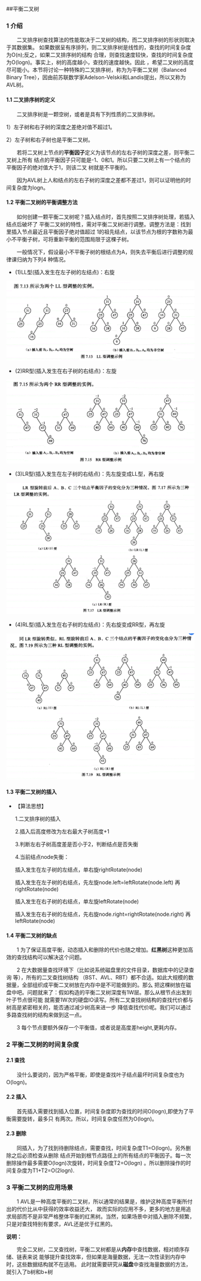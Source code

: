 ##平衡二叉树
### 1 介绍
&emsp;&emsp;二叉排序树查找算法的性能取决于二叉树的结构，而二叉排序树的形状则取决于其数据集。
如果数据呈有序排列，则二叉排序树是线性的，查找的时间复杂度为O(n);反之，如果二叉排序树的结构
合理，则查找速度较快，查找的时间复杂度为O(logn)。事实上，树的高度越小，查找的速度越快。因此
，希望二叉树的高度尽可能小。本节将讨论一种特殊的二叉排序树，称为为平衡二叉树（Balanced Binary 
Tree），因由前苏联数学家Adelson-Velskii和Landis提出，所以又称为AVL树。

#### 1.1 二叉排序树的定义
&emsp;&emsp;二叉排序树是一颗空树，或者是具有下列性质的二叉排序树。

1）左子树和右子树的深度之差绝对值不超过1。

2）左子树和右子树也是平衡二叉树。

&emsp;&emsp;若将二叉树上节点的**平衡因子**定义为该节点的左右子树的深度之差，则平衡二叉树上所有
结点的平衡因子只可能是-1、0和1。所以只要二叉树上有一个结点的平衡因子的绝对值大于1，则该二叉
树就是不平衡的。

&emsp;&emsp;因为AVL树上人和结点的左右子树的深度之差都不差过1，则可以证明他的时间复杂度为logn。

#### 1.2 平衡二叉树的平衡调整方法
&emsp;&emsp;如何创建一颗平衡二叉树呢？插入结点时，首先按照二叉排序树处理，若插入结点后破坏了
平衡二叉树的特性，需对平衡二叉树进行调整。调整方法是：找到里插入节点最近且平衡因子绝对值超过
1的祖先结点，以该节点为根的字数称为最小不平衡子树，可将重新平衡的范围局限于这棵子树。

&emsp;&emsp;一般情况下，假设最小不平衡子树的根结点为A，则失去平衡后进行调整的规律课归纳为下列4
种情况。

 - (1)LL型(插入发生在左子树的左结点)：右旋
 
  ![Image text](https://github.com/hhtqaq/data-structure/raw/master/myAvlTree/img-file/ll.png)
 - (2)RR型(插入发生在右子树的右结点)：左旋
 
  ![Image text](https://github.com/hhtqaq/data-structure/raw/master/myAvlTree/img-file/rr.png)
 - (3)LR型(插入发生在左子树的右结点)：先左旋变成LL型，再右旋
 
  ![Image text](https://github.com/hhtqaq/data-structure/raw/master/myAvlTree/img-file/lr.png)
 - (4)RL型(插入发生在右子树的左结点)：先右旋变成RR型，再左旋
 
  ![Image text](https://github.com/hhtqaq/data-structure/raw/master/myAvlTree/img-file/rl.png)
  
#### 1.3 平衡二叉树的插入

   - 【算法思想】
   
     1.二叉排序树的插入
    
     2.插入后高度修改为左右最大子树高度+1
     
     3.判断左右子树高度差是否小于2，判断结点是否失衡
     
     4.当前结点node失衡：
     
     插入发生在左子树的左结点，单右旋rightRotate(node)
      
     插入发生在左子树的右结点，先左旋node.left=leftRotate(node.left) 再rightRotate(node)
    
     插入发生在右子树的右结点，单左旋leftRotate(node)
    
     插入发生在右子树的左结点，先右旋node.right=rightRotate(node.right) 再leftRotate(node)

#### 1.4 平衡二叉树的缺点

&emsp;&emsp;1 为了保证高度平衡，动态插入和删除的代价也随之增加。**红黑树**这种更加高效的查找结构可以解决这个问题。

&emsp;&emsp;2 在大数据量查找环境下（比如说系统磁盘里的文件目录，数据库中的记录查询 等），所有的二叉查找树结构
（BST、AVL、RBT）都不合适。如此大规模的数据量，全部组织成平衡二叉树放在内存中是不可能做到的。那么
把这棵树放在磁盘中吧。问题就来了：假如构造的平衡二叉树深度有1W层。那么从根节点出发到叶子节点很可能
就需要1W次的硬盘IO读写。所有二叉查找树结构的查找代价都与树高是紧密相关的，能否通过减少树高来进一步
降低查找代价呢。我们可以通过多路查找树的结构来做到这一点。

&emsp;&emsp;3 每个节点要额外保存一个平衡值，或者说是高度差height,更耗内存。

### 2 平衡二叉树的时间复杂度
#### 2.1 查找
&emsp;&emsp;没什么要说的，因为严格平衡，即使是查找叶子结点最坏时间复杂度也为O(logn)。
#### 2.2 插入
&emsp;&emsp;首先插入需要找到插入位置，时间复杂度即为查找的时间O(logn),即使为了平衡需要旋转，最多只
有两次。所以，时间复杂度任然为O(logn)。
#### 2.3 删除
&emsp;&emsp;同插入，为了找到待删除结点，需要查找，时间复杂度T1=O(logn)。另外删除之后必须检查从删除
结点开始到根节点路径上的所有结点的平衡因子。每一次删除操作最多需要O(logn)次旋转，时间复杂度T2=O(logn)
。所以删除操作的时间复杂度为T1+T2=O(2logn).


### 3 平衡二叉树的应用场景 
  
&emsp;&emsp;1 AVL是一种高度平衡的二叉树，所以通常的结果是，维护这种高度平衡所付出的代价比从中获得的效率收益还大，
故而实际的应用不多，更多的地方是用追求局部而不是非常严格整体平衡的红黑树。当然，如果场景中对插入删除不频繁，
只是对查找特别有要求，AVL还是优于红黑的。



**说明：**

&emsp;&emsp;完全二叉树，二叉查找树，平衡二叉树都是从**内存**中查找数据，相对顺序存储、链表来说
能够提升查找效率，但如果是海量数据，无法一次性读到内存中时，这些数据结构就不在适用。
此时就需要研究从**磁盘**中查找海量数据的方法，就引入了b树和b+树
